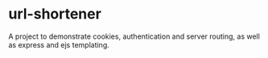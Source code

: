 # url-shortener

A project to demonstrate cookies, authentication and server routing, as well as express and ejs templating.

